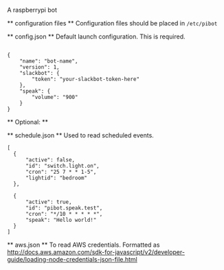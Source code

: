A raspberrypi bot

** configuration files **
Configuration files should be placed in ```/etc/pibot```

** config.json **
Default launch configuration. This is required.
```

{
    "name": "bot-name",
    "version": 1,
    "slackbot": {
        "token": "your-slackbot-token-here"
    },
    "speak": {
        "volume": "900"
    }
}
```
** Optional: **

** schedule.json **
Used to read scheduled events.
```
[
  {
      "active": false,
      "id": "switch.light.on",
      "cron": "25 7 * * 1-5",
      "lightid": "bedroom"
  },

  {
      "active": true,
      "id": "pibot.speak.test",
      "cron": "*/10 * * * * *",
      "speak": "Hello world!"
  }
]
```

** aws.json **
To read AWS credentials. Formatted as http://docs.aws.amazon.com/sdk-for-javascript/v2/developer-guide/loading-node-credentials-json-file.html
